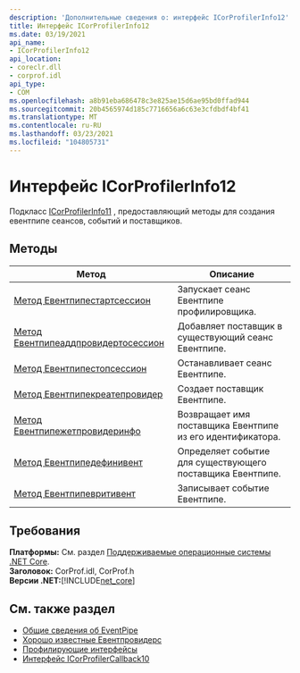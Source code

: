 ```yaml
---
description: 'Дополнительные сведения о: интерфейс ICorProfilerInfo12'
title: Интерфейс ICorProfilerInfo12
ms.date: 03/19/2021
api_name:
- ICorProfilerInfo12
api_location:
- coreclr.dll
- corprof.idl
api_type:
- COM
ms.openlocfilehash: a8b91eba686478c3e825ae15d6ae95bd0ffad944
ms.sourcegitcommit: 20b4565974d185c7716656a6c63e3cfdbdf4bf41
ms.translationtype: MT
ms.contentlocale: ru-RU
ms.lasthandoff: 03/23/2021
ms.locfileid: "104805731"
---
```

# <a name="icorprofilerinfo12-interface"></a>Интерфейс ICorProfilerInfo12

 Подкласс [ICorProfilerInfo11](icorprofilerinfo11-interface.md) , предоставляющий методы для создания евентпипе сеансов, событий и поставщиков.
  
## <a name="methods"></a>Методы  
  
|Метод|Описание|  
|------------|-----------------|  
|[Метод Евентпипестартсессион](icorprofilerinfo12-eventpipestartsession-method.md)|Запускает сеанс Евентпипе профилировщика.|
|[Метод Евентпипеаддпровидертосессион](icorprofilerinfo12-eventpipeaddprovidertosession-method.md)|Добавляет поставщик в существующий сеанс Евентпипе.|
|[Метод Евентпипестопсессион](icorprofilerinfo12-eventpipestopsession-method.md)|Останавливает сеанс Евентпипе.|
|[Метод Евентпипекреатепровидер](icorprofilerinfo12-eventpipecreateprovider-method.md)|Создает поставщик Евентпипе.|  
|[Метод Евентпипежетпровидеринфо](icorprofilerinfo12-eventpipegetproviderinfo-method.md)|Возвращает имя поставщика Евентпипе из его идентификатора.|
|[Метод Евентпипедефинивент](icorprofilerinfo12-eventpipedefineevent-method.md)|Определяет событие для существующего поставщика Евентпипе.|  
|[Метод Евентпипевритивент](icorprofilerinfo12-eventpipewriteevent-method.md)|Записывает событие Евентпипе.|
  
## <a name="requirements"></a>Требования  

**Платформы:** См. раздел [Поддерживаемые операционные системы .NET Core](../../../core/install/windows.md?pivots=os-windows).  
**Заголовок:** CorProf.idl, CorProf.h  
**Версии .NET:**[!INCLUDE[net_core](../../../../includes/net-core-50-md.md)]  

## <a name="see-also"></a>См. также раздел

- [Общие сведения об EventPipe](../../../core/diagnostics/eventpipe.md)
- [Хорошо известные Евентпровидерс](../../../core/diagnostics/well-known-event-providers.md)
- [Профилирующие интерфейсы](profiling-interfaces.md)
- [Интерфейс ICorProfilerCallback10](icorprofilercallback10-interface.md)
